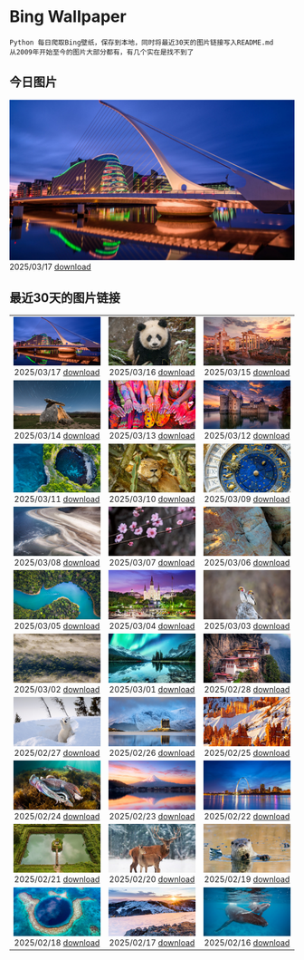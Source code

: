 # Bing Wallpaper

```
Python 每日爬取Bing壁纸，保存到本地，同时将最近30天的图片链接写入README.md
从2009年开始至今的图片大部分都有，有几个实在是找不到了
```



## 今日图片


![](./images/2025/03/17/BeckettBridge_ZH-CN6206942429_1920x1080_2025-03-17.jpg)2025/03/17 [download](./images/2025/03/17/BeckettBridge_ZH-CN6206942429_1920x1080_2025-03-17.jpg)

## 最近30天的图片链接


|      |      |      |
| :----: | :----: | :----: |
|![](./images/2025/03/17/BeckettBridge_ZH-CN6206942429_1920x1080_2025-03-17.jpg)2025/03/17 [download](./images/2025/03/17/BeckettBridge_ZH-CN6206942429_1920x1080_2025-03-17.jpg)|![](./images/2025/03/16/PandaSnow_ZH-CN5981854301_1920x1080_2025-03-16.jpg)2025/03/16 [download](./images/2025/03/16/PandaSnow_ZH-CN5981854301_1920x1080_2025-03-16.jpg)|![](./images/2025/03/15/ForumRomanum_ZH-CN5873120178_1920x1080_2025-03-15.jpg)2025/03/15 [download](./images/2025/03/15/ForumRomanum_ZH-CN5873120178_1920x1080_2025-03-15.jpg)|
|![](./images/2025/03/14/BasqueDolmen_ZH-CN2364777801_1920x1080_2025-03-14.jpg)2025/03/14 [download](./images/2025/03/14/BasqueDolmen_ZH-CN2364777801_1920x1080_2025-03-14.jpg)|![](./images/2025/03/13/HoliColors_ZH-CN2177185823_1920x1080_2025-03-13.jpg)2025/03/13 [download](./images/2025/03/13/HoliColors_ZH-CN2177185823_1920x1080_2025-03-13.jpg)|![](./images/2025/03/12/ChateauLoire_ZH-CN5040147638_1920x1080_2025-03-12.jpg)2025/03/12 [download](./images/2025/03/12/ChateauLoire_ZH-CN5040147638_1920x1080_2025-03-12.jpg)|
|![](./images/2025/03/11/NusaPenida_ZH-CN4934656933_1920x1080_2025-03-11.jpg)2025/03/11 [download](./images/2025/03/11/NusaPenida_ZH-CN4934656933_1920x1080_2025-03-11.jpg)|![](./images/2025/03/10/NappingLion_ZH-CN1214312983_1920x1080_2025-03-10.jpg)2025/03/10 [download](./images/2025/03/10/NappingLion_ZH-CN1214312983_1920x1080_2025-03-10.jpg)|![](./images/2025/03/09/ItalyClock_ZH-CN0846995743_1920x1080_2025-03-09.jpg)2025/03/09 [download](./images/2025/03/09/ItalyClock_ZH-CN0846995743_1920x1080_2025-03-09.jpg)|
|![](./images/2025/03/08/WaddenSeaBiosphereReserve_ZH-CN9012125146_1920x1080_2025-03-08.jpg)2025/03/08 [download](./images/2025/03/08/WaddenSeaBiosphereReserve_ZH-CN9012125146_1920x1080_2025-03-08.jpg)|![](./images/2025/03/07/PlumBlossom_ZH-CN5888621119_1920x1080_2025-03-07.jpg)2025/03/07 [download](./images/2025/03/07/PlumBlossom_ZH-CN5888621119_1920x1080_2025-03-07.jpg)|![](./images/2025/03/06/NevadaBigHorns_ZH-CN5987046965_1920x1080_2025-03-06.jpg)2025/03/06 [download](./images/2025/03/06/NevadaBigHorns_ZH-CN5987046965_1920x1080_2025-03-06.jpg)|
|![](./images/2025/03/05/SuratThani_ZH-CN4797096558_1920x1080_2025-03-05.jpg)2025/03/05 [download](./images/2025/03/05/SuratThani_ZH-CN4797096558_1920x1080_2025-03-05.jpg)|![](./images/2025/03/04/MardiGrasJackson_ZH-CN3456301377_1920x1080_2025-03-04.jpg)2025/03/04 [download](./images/2025/03/04/MardiGrasJackson_ZH-CN3456301377_1920x1080_2025-03-04.jpg)|![](./images/2025/03/03/HornbillPair_ZH-CN3380997666_1920x1080_2025-03-03.jpg)2025/03/03 [download](./images/2025/03/03/HornbillPair_ZH-CN3380997666_1920x1080_2025-03-03.jpg)|
|![](./images/2025/03/02/EucalyptusForest_ZH-CN3052498076_1920x1080_2025-03-02.jpg)2025/03/02 [download](./images/2025/03/02/EucalyptusForest_ZH-CN3052498076_1920x1080_2025-03-02.jpg)|![](./images/2025/03/01/MaligneLakeJasper_ZH-CN2664289451_1920x1080_2025-03-01.jpg)2025/03/01 [download](./images/2025/03/01/MaligneLakeJasper_ZH-CN2664289451_1920x1080_2025-03-01.jpg)|![](./images/2025/02/28/BhutanMonastery_ZH-CN2469401011_1920x1080_2025-02-28.jpg)2025/02/28 [download](./images/2025/02/28/BhutanMonastery_ZH-CN2469401011_1920x1080_2025-02-28.jpg)|
|![](./images/2025/02/27/PolarCub_ZH-CN1179361319_1920x1080_2025-02-27.jpg)2025/02/27 [download](./images/2025/02/27/PolarCub_ZH-CN1179361319_1920x1080_2025-02-27.jpg)|![](./images/2025/02/26/ArgyllStalker_ZH-CN0970395078_1920x1080_2025-02-26.jpg)2025/02/26 [download](./images/2025/02/26/ArgyllStalker_ZH-CN0970395078_1920x1080_2025-02-26.jpg)|![](./images/2025/02/25/BryceHoodoos_ZH-CN0817211446_1920x1080_2025-02-25.jpg)2025/02/25 [download](./images/2025/02/25/BryceHoodoos_ZH-CN0817211446_1920x1080_2025-02-25.jpg)|
|![](./images/2025/02/24/GiantCuttlefish_ZH-CN0670915878_1920x1080_2025-02-24.jpg)2025/02/24 [download](./images/2025/02/24/GiantCuttlefish_ZH-CN0670915878_1920x1080_2025-02-24.jpg)|![](./images/2025/02/23/MtFujiSunrise_ZH-CN0567499176_1920x1080_2025-02-23.jpg)2025/02/23 [download](./images/2025/02/23/MtFujiSunrise_ZH-CN0567499176_1920x1080_2025-02-23.jpg)|![](./images/2025/02/22/StLouisArch_ZH-CN0442955735_1920x1080_2025-02-22.jpg)2025/02/22 [download](./images/2025/02/22/StLouisArch_ZH-CN0442955735_1920x1080_2025-02-22.jpg)|
|![](./images/2025/02/21/ChampakaSarasi_ZH-CN0254940579_1920x1080_2025-02-21.jpg)2025/02/21 [download](./images/2025/02/21/ChampakaSarasi_ZH-CN0254940579_1920x1080_2025-02-21.jpg)|![](./images/2025/02/20/CanadaDeer_ZH-CN0631345798_1920x1080_2025-02-20.jpg)2025/02/20 [download](./images/2025/02/20/CanadaDeer_ZH-CN0631345798_1920x1080_2025-02-20.jpg)|![](./images/2025/02/19/IceHoleOtter_ZH-CN0106321041_1920x1080_2025-02-19.jpg)2025/02/19 [download](./images/2025/02/19/IceHoleOtter_ZH-CN0106321041_1920x1080_2025-02-19.jpg)|
|![](./images/2025/02/18/BlueBelize_ZH-CN9875040666_1920x1080_2025-02-18.jpg)2025/02/18 [download](./images/2025/02/18/BlueBelize_ZH-CN9875040666_1920x1080_2025-02-18.jpg)|![](./images/2025/02/17/CatalanPyrenees_ZH-CN9699602584_1920x1080_2025-02-17.jpg)2025/02/17 [download](./images/2025/02/17/CatalanPyrenees_ZH-CN9699602584_1920x1080_2025-02-17.jpg)|![](./images/2025/02/16/HumpbackMother_ZH-CN9453300759_1920x1080_2025-02-16.jpg)2025/02/16 [download](./images/2025/02/16/HumpbackMother_ZH-CN9453300759_1920x1080_2025-02-16.jpg)|


